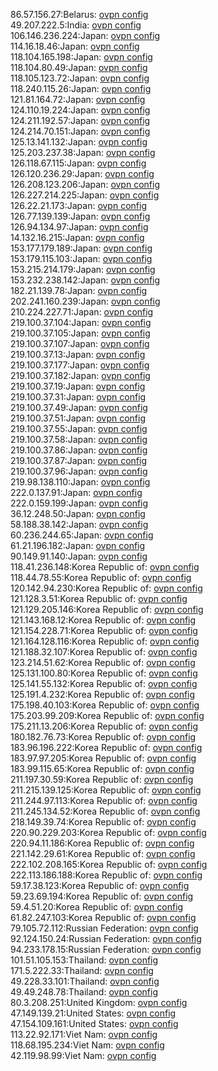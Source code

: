 86.57.156.27:Belarus: [ovpn config](vpn/86_57_156_27.ovpn)  
49.207.222.5:India: [ovpn config](vpn/49_207_222_5.ovpn)  
106.146.236.224:Japan: [ovpn config](vpn/106_146_236_224.ovpn)  
114.16.18.46:Japan: [ovpn config](vpn/114_16_18_46.ovpn)  
118.104.165.198:Japan: [ovpn config](vpn/118_104_165_198.ovpn)  
118.104.80.49:Japan: [ovpn config](vpn/118_104_80_49.ovpn)  
118.105.123.72:Japan: [ovpn config](vpn/118_105_123_72.ovpn)  
118.240.115.26:Japan: [ovpn config](vpn/118_240_115_26.ovpn)  
121.81.164.72:Japan: [ovpn config](vpn/121_81_164_72.ovpn)  
124.110.19.224:Japan: [ovpn config](vpn/124_110_19_224.ovpn)  
124.211.192.57:Japan: [ovpn config](vpn/124_211_192_57.ovpn)  
124.214.70.151:Japan: [ovpn config](vpn/124_214_70_151.ovpn)  
125.13.141.132:Japan: [ovpn config](vpn/125_13_141_132.ovpn)  
125.203.237.38:Japan: [ovpn config](vpn/125_203_237_38.ovpn)  
126.118.67.115:Japan: [ovpn config](vpn/126_118_67_115.ovpn)  
126.120.236.29:Japan: [ovpn config](vpn/126_120_236_29.ovpn)  
126.208.123.206:Japan: [ovpn config](vpn/126_208_123_206.ovpn)  
126.227.214.225:Japan: [ovpn config](vpn/126_227_214_225.ovpn)  
126.22.21.173:Japan: [ovpn config](vpn/126_22_21_173.ovpn)  
126.77.139.139:Japan: [ovpn config](vpn/126_77_139_139.ovpn)  
126.94.134.97:Japan: [ovpn config](vpn/126_94_134_97.ovpn)  
14.132.16.215:Japan: [ovpn config](vpn/14_132_16_215.ovpn)  
153.177.179.189:Japan: [ovpn config](vpn/153_177_179_189.ovpn)  
153.179.115.103:Japan: [ovpn config](vpn/153_179_115_103.ovpn)  
153.215.214.179:Japan: [ovpn config](vpn/153_215_214_179.ovpn)  
153.232.238.142:Japan: [ovpn config](vpn/153_232_238_142.ovpn)  
182.21.139.78:Japan: [ovpn config](vpn/182_21_139_78.ovpn)  
202.241.160.239:Japan: [ovpn config](vpn/202_241_160_239.ovpn)  
210.224.227.71:Japan: [ovpn config](vpn/210_224_227_71.ovpn)  
219.100.37.104:Japan: [ovpn config](vpn/219_100_37_104.ovpn)  
219.100.37.105:Japan: [ovpn config](vpn/219_100_37_105.ovpn)  
219.100.37.107:Japan: [ovpn config](vpn/219_100_37_107.ovpn)  
219.100.37.13:Japan: [ovpn config](vpn/219_100_37_13.ovpn)  
219.100.37.177:Japan: [ovpn config](vpn/219_100_37_177.ovpn)  
219.100.37.182:Japan: [ovpn config](vpn/219_100_37_182.ovpn)  
219.100.37.19:Japan: [ovpn config](vpn/219_100_37_19.ovpn)  
219.100.37.31:Japan: [ovpn config](vpn/219_100_37_31.ovpn)  
219.100.37.49:Japan: [ovpn config](vpn/219_100_37_49.ovpn)  
219.100.37.51:Japan: [ovpn config](vpn/219_100_37_51.ovpn)  
219.100.37.55:Japan: [ovpn config](vpn/219_100_37_55.ovpn)  
219.100.37.58:Japan: [ovpn config](vpn/219_100_37_58.ovpn)  
219.100.37.86:Japan: [ovpn config](vpn/219_100_37_86.ovpn)  
219.100.37.87:Japan: [ovpn config](vpn/219_100_37_87.ovpn)  
219.100.37.96:Japan: [ovpn config](vpn/219_100_37_96.ovpn)  
219.98.138.110:Japan: [ovpn config](vpn/219_98_138_110.ovpn)  
222.0.137.91:Japan: [ovpn config](vpn/222_0_137_91.ovpn)  
222.0.159.199:Japan: [ovpn config](vpn/222_0_159_199.ovpn)  
36.12.248.50:Japan: [ovpn config](vpn/36_12_248_50.ovpn)  
58.188.38.142:Japan: [ovpn config](vpn/58_188_38_142.ovpn)  
60.236.244.65:Japan: [ovpn config](vpn/60_236_244_65.ovpn)  
61.21.196.182:Japan: [ovpn config](vpn/61_21_196_182.ovpn)  
90.149.91.140:Japan: [ovpn config](vpn/90_149_91_140.ovpn)  
118.41.236.148:Korea Republic of: [ovpn config](vpn/118_41_236_148.ovpn)  
118.44.78.55:Korea Republic of: [ovpn config](vpn/118_44_78_55.ovpn)  
120.142.94.230:Korea Republic of: [ovpn config](vpn/120_142_94_230.ovpn)  
121.128.3.51:Korea Republic of: [ovpn config](vpn/121_128_3_51.ovpn)  
121.129.205.146:Korea Republic of: [ovpn config](vpn/121_129_205_146.ovpn)  
121.143.168.12:Korea Republic of: [ovpn config](vpn/121_143_168_12.ovpn)  
121.154.228.71:Korea Republic of: [ovpn config](vpn/121_154_228_71.ovpn)  
121.164.128.116:Korea Republic of: [ovpn config](vpn/121_164_128_116.ovpn)  
121.188.32.107:Korea Republic of: [ovpn config](vpn/121_188_32_107.ovpn)  
123.214.51.62:Korea Republic of: [ovpn config](vpn/123_214_51_62.ovpn)  
125.131.100.80:Korea Republic of: [ovpn config](vpn/125_131_100_80.ovpn)  
125.141.55.132:Korea Republic of: [ovpn config](vpn/125_141_55_132.ovpn)  
125.191.4.232:Korea Republic of: [ovpn config](vpn/125_191_4_232.ovpn)  
175.198.40.103:Korea Republic of: [ovpn config](vpn/175_198_40_103.ovpn)  
175.203.99.209:Korea Republic of: [ovpn config](vpn/175_203_99_209.ovpn)  
175.211.13.206:Korea Republic of: [ovpn config](vpn/175_211_13_206.ovpn)  
180.182.76.73:Korea Republic of: [ovpn config](vpn/180_182_76_73.ovpn)  
183.96.196.222:Korea Republic of: [ovpn config](vpn/183_96_196_222.ovpn)  
183.97.97.205:Korea Republic of: [ovpn config](vpn/183_97_97_205.ovpn)  
183.99.115.65:Korea Republic of: [ovpn config](vpn/183_99_115_65.ovpn)  
211.197.30.59:Korea Republic of: [ovpn config](vpn/211_197_30_59.ovpn)  
211.215.139.125:Korea Republic of: [ovpn config](vpn/211_215_139_125.ovpn)  
211.244.97.113:Korea Republic of: [ovpn config](vpn/211_244_97_113.ovpn)  
211.245.134.52:Korea Republic of: [ovpn config](vpn/211_245_134_52.ovpn)  
218.149.39.74:Korea Republic of: [ovpn config](vpn/218_149_39_74.ovpn)  
220.90.229.203:Korea Republic of: [ovpn config](vpn/220_90_229_203.ovpn)  
220.94.11.186:Korea Republic of: [ovpn config](vpn/220_94_11_186.ovpn)  
221.142.29.61:Korea Republic of: [ovpn config](vpn/221_142_29_61.ovpn)  
222.102.208.165:Korea Republic of: [ovpn config](vpn/222_102_208_165.ovpn)  
222.113.186.188:Korea Republic of: [ovpn config](vpn/222_113_186_188.ovpn)  
59.17.38.123:Korea Republic of: [ovpn config](vpn/59_17_38_123.ovpn)  
59.23.69.194:Korea Republic of: [ovpn config](vpn/59_23_69_194.ovpn)  
59.4.51.20:Korea Republic of: [ovpn config](vpn/59_4_51_20.ovpn)  
61.82.247.103:Korea Republic of: [ovpn config](vpn/61_82_247_103.ovpn)  
79.105.72.112:Russian Federation: [ovpn config](vpn/79_105_72_112.ovpn)  
92.124.150.24:Russian Federation: [ovpn config](vpn/92_124_150_24.ovpn)  
94.233.178.15:Russian Federation: [ovpn config](vpn/94_233_178_15.ovpn)  
101.51.105.153:Thailand: [ovpn config](vpn/101_51_105_153.ovpn)  
171.5.222.33:Thailand: [ovpn config](vpn/171_5_222_33.ovpn)  
49.228.33.101:Thailand: [ovpn config](vpn/49_228_33_101.ovpn)  
49.49.248.78:Thailand: [ovpn config](vpn/49_49_248_78.ovpn)  
80.3.208.251:United Kingdom: [ovpn config](vpn/80_3_208_251.ovpn)  
47.149.139.21:United States: [ovpn config](vpn/47_149_139_21.ovpn)  
47.154.109.161:United States: [ovpn config](vpn/47_154_109_161.ovpn)  
113.22.92.171:Viet Nam: [ovpn config](vpn/113_22_92_171.ovpn)  
118.68.195.234:Viet Nam: [ovpn config](vpn/118_68_195_234.ovpn)  
42.119.98.99:Viet Nam: [ovpn config](vpn/42_119_98_99.ovpn)  
